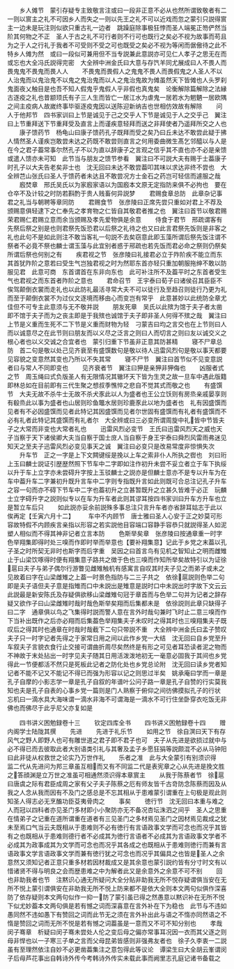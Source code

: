 <!-- { "loadSidebar": true } -->
　　乡人傩节　蒙引存疑专主致敬言注或曰一段非正意不必从也然所谓致敬者有二一则以賔主之礼不可因乡人而失之一则以先王之礼不可以近戏而忽之蒙引只説得賔主一边未是玩注则似欲只重古礼一边者　跳躁庭除事极狂悖而圣人端冕正笏俨然当阶其何物之不正　圣人于古之礼不可行者则不行可也既行之矣必不视为故事而苟且为之于人之行礼于我者不可受则不受之可也既受之矣必不视为等闲而倨傲待之此不特乡人傩为然　或曰一段似可兼用但不当专説兼此意説亦可见仁人孝子之思无在而或忘也大全冯氏説得完密　大全辨中洲金氏曰大意与存饩羊同尤展成曰人不畏人而畏鬼鬼不畏鬼而畏人人
　　不畏鬼而畏假人之鬼鬼不畏人而畏假鬼之人圣人不以人治鬼而以鬼治鬼不以鬼之鬼治鬼而以人之鬼治鬼故为傩虽然天下皆傩也人头罗刹鬼面夜乂触目是也吾不知人假鬼乎鬼假人乎非假也真鬼矣　论衡解除篇解除之法縁古逐疫之礼也昔颛顼氏有子三人生而皆亡一居江水为虐鬼一居若水为魍魉一居欧隅之间主疫病人故嵗终事毕驱逐疫鬼因以送陈迎新纳吉也世相仿效故有解除
　　问人于他邦节　四书家训曰上节是诚见于己之交乎人下节是诚见于人之交乎己　翼注曰上节重拜送下节重拜受及直言上而谨疾意轻拜而送之非拜使者乃遥拜所交之人也
　　康子馈药节　杨龟山曰康子馈药孔子既拜而受之矣乃曰丘未达不敢尝此疑于拂人情然圣人谨疾岂敢尝未达之药既不敢尝则直言之何用委曲微生髙乞邻醯以与人是在今之君子葢常事尔然孔子不以为直以辞康子之言观之信乎其不直也亦不必是亲馈或遣人馈亦未可知　此节当与朋友之馈节参看　翼注曰不可説大夫有赐于士葢康子时孔子以大夫告老矣非士也　沈无回曰未达不敢尝葢叩其味以求达非终不尝也　大全辨芑山张氏曰圣人于馈药者未达且不敢尝况方士金石之药岂可轻信而遽服之哉
　　廏焚章　邢氏吴氏以为家廏家语以为国廏本文原无定指防来俱不必拘也　要在仓卒不及计较之时防若斟酌于贵人贱畜何异説梦
　　君赐食章总防　此章杂记事君之礼当与朝聘等章同防
　　君赐食节　张彦陵曰正席先尝只重如对君上不荐及颁赐意俱轻逮下之仁奉先之孝育物之仁皆自其敬君者推之也　翼注曰首节以敬君赐荣君赐仁君赐立意而余当颁赐及孝先爱物俱是余意
　　侍食于君节　邢疏谓客有先祭后祭之别是也则君祭先饭恐君以后祭之礼待之也又曰此言君祭先饭则是非客之礼也此句不是如此则注不敢当客礼一句説不去矣窃意此即玉藻所谓后祭先饭注谓不祭者不必竟不祭也麟士谓玉藻与此宜别者惑于郉疏也若先饭而君必命之祭则仍祭矣所谓后祭也何别之有
　　疾君视之节　张彦陵曰礼接君必立于阼阶疾不能立而东其首犹阼阶之意若曰受生气岂独君视之时为然耶东首亦轻只重加朝服拖绅不敢以防服见君　此意可商　东首谓首在东非向东也　此可补注所不及葢平时之东首者受生气也君视之而东首者阼阶之意也
　　君命召节　王宇泰曰荀子曰诸侯召其臣臣不俟驾颠倒衣裳而走礼也以此防礼最活寻常大夫不可以徒行及至趋召则徒行乃更为礼而至于颠倒衣裳不为过仪文逐境而移由心而变岂有常乎　此意甚妙以此统防全章尤佳但不可专主此意须与无不敬并説
　　朋友死章　吴氏以此殡为馆于夫子者太凿即不馆于夫子而为之丧主即是于我殡也诚馆于夫子即非圣人何得不殡之哉　翼注曰上节是义重而生死不二下节是义重而财物为轻　刁蒙吉曰均之言交也在上节则曰人而以诚意尽之在此节则曰朋友而以义尽之泛言之则曰人而切言之则曰友以诚交义之根心者也以义交诚之合宜者也　蒙引归重下节虽非正意其防甚精
　　寝不尸章总防　首二句是敬以处己见齐衰至有盛馔数句是敬以待人迅雷风烈句是敬以事天都要见容貌之变意然其变也乃所以不失其常
　　寝不尸节　翼注曰首节似不见变意説者曰与常人不同即变也
　　见齐衰者节　翼注曰狎是亲狎非狎侮也
　　凶服者式之节　周玉绳曰式负版圣人有无限情况其辙环天下皆为生灵之故一旦车中遇此版籍即林总如在目前即有三代生聚之想叔季憔悴之悲自不觉其式而敬之也
　　有盛馔节　大夫无故不杀牛士无故不杀犬豕此以人为盛者也王公立饫则有房烝亲戚晏享则有殽烝此以事为盛者也山居则珍鱼鼈水居则珍鹿豕此以地为盛者也　礼有因盛馔而见者有不必因盛馔而见者此特记其因盛馔而见者尔世固有盛馔而有礼者有盛馔而不必有礼者此特记其盛馔而有礼者尔　大全辨或曰三必变所谓周旋中礼皆中节皆夫子之大常而非变也大常者礼也
　　迅雷风烈必变节　王氏曰迅雷风烈天之威也天子当察于天下诸侯卿大夫当自察于国士庻人当自察于身王宇泰曰舜烈风雷雨弗迷见知天之至夫子迅雷风烈必变见事天之诚　翼注曰必变只是改易常度非惊惧失次
　　升车节　正之一字是上下文闗键绥是挽以上车之索非仆人所执之辔也　刘曰珩上玉曰麟士説证引歴歴然照下节车中二字即如注作初升未尝不妥立者立于车下执绥以升于车上立字亦未尝碍升字按上玉驳麟士之説亦是但麟士意亦不是专以升车为在车中葢升车二字兼初升既升言车中二字则专指既升言如此则既可合总注记孔子升车之容一句而亦不碍下节车中二字也葢初升之立甚暂既升之立甚久皆难于必正　玩麟士立字碍升字之説则似专以在车为升车者此则其谬耳按四书家训曰升车方升车也立是暂立车后只
　　如此説亦妥余前説殊多事总注只言升车者亦省辞耳姑志于此以俟再定【壬寅六月十二】
　　车中不内顾节　唐士雅曰圣人心安于正之妙莫可形容故特假不内顾疾言亲指以形容之若实説他目容端口容静手容恭只就説得圣人如泥塑人相似而不得其神非记者立言本防
　　色斯举矣章　张彦陵曰按通章重一时字色举翔集即得时处三嗅而作即时举而举意也【要补翔集意】记此于乡党之末葢以孔子圣之时所契无非时也斯字而后字重　吴因之曰首言鸟有见机之智知止之明而雌雉止于山梁饮啄得时便有翔集意子路共之徴于色也三嗅而作知所举矣故特引以为证徐扈曰夫子与弟子偶尔行游瞥见雌雉触机有感寓言自叹其时夫子见之而弟子或未之见故着曰字在山梁雌雉之上葢一时景色指防与二三子共之　依徐扈説则色举二句即是夫子语但夫子意是指雉而口中未説出是雉意是説时口中未説出时字故下文云云此説最是新安陈氏及存疑俱欲移山梁雌雉句冠于章首而与色举二句并为记者之辞存疑又欲作子曰山梁雌雉时哉时哉色斯举矣翔而后集都未是　依徐説则此章只缺得子曰二字　通章俱以鸟之飞集得时説而警人意在言外时哉句兼时飞时止二意三嗅而作下当补出既作之后亦必翔而后集葢色举翔集夫子未叹时之得其时也三嗅翔集夫子既叹后之得其时也通章在时哉时哉截下二句只带説不重　大全辨中洲金氏曰孟子赞叹夫子只一时字记者先得之于家常日用之间以此作乡党一大结　沈无回曰自乡党至升车叙夫子言貌衣食行止交接可谓曲折周尽矣然终是有形之可见者耳恐读者泥之物而不神故于末处拈出一时字见夫子随其日用活泼泼地初无一毫意必固我于其间也乡党得此一节便都活不然只是死板此记者之防化处也乡党总论附　沈无回曰读乡党者知记者不能不记又不能记不得已而强为形容以记之则思过半矣　姚承庵曰学而一章是孔子自摩的小影志学一章是孔子自叙的年谱叶公问子路一章是孔子自赞的行实莫我知也夫是孔子自表的心事乡党一篇则是门人熟察于俯仰之间彷佛摸拟孔子的行状　忘机曰一滴水具大海味谓一滴水非海不可谓海是一滴水不可行住坐卧穿衣吃饭无非佛也而佛尽于此乎尼父亦复如是





　　四书讲义困勉録卷十三
　　钦定四库全书
　　四书讲义困勉録卷十四
　　赠内阁学士陆陇其撰
　　先进
　　先进于礼乐节
　　如用之节　徐自溟曰天下有存风气之野人即野人也可有雕世道之君子即不君子也可　夫子从先进是欲损过就中与必不得已而去彼取此者大别语类引礼与其奢及孟子乡愿狂狷等説颇混不必从马钟阳曰此非徒从权救世之论实乃万世作礼
　　乐者之准　此与大全蒙引有别须识得　监二代从先进问为邦三章虽互相而又有不同监二代是表宪章之心从先进是挽文胜之答顔渊是立万世之准虽可相通然须识得本章賔主
　　从我于陈蔡者节　徐扈曰唐虞之际有君臣成周之家有父子夫子陈蔡之厄有师友皆千古竒防念陈蔡而因及从我之人念从我而因有不及门之感总是不忘其相从于患难蒙引谓重在上句极是观此则知圣人得志必无烹醢功臣芟夷骨肉之
　　事矣
　　徳行节　沈无回曰本重与难之人而冠以四科者亦见圣门多材即小小聚防亦无不备况杏坛洙泗之间乎　圣人之思重在情弟子之记重在道所谓重在道者有三见圣门之多材焉见圣门之因材焉见裁成之犹未至焉口气当云夫既相从于患难则不必有徳行有言语政事文学而可念也而况乎其皆有之也既相从于患难则德行者不必成其为徳行言语者不必成其为言语政事文学者不必成其为政事成其为文学而可念也而况乎其各成之也既相从于患难则徳行而兼有言语政事文学言语政事文学而兼有徳行犹之可念也而况乎其偏具之也皆是圣人之余意然又须知记者正意只重多材若因材裁成又是其余意也蒙引説约皆有分寸时文有以惜诸贤不得与明良之会而歴患难之中为解者此又是余意外之余意不可不别
　　回也非助我者也节　注黙识心通无所疑问大全分贴非助我无所不悦存疑谓俱当安在无所不悦上蒙引谓俱安在非助我无所不悦上防来都不是依大全则本文两句似俱作深喜防了依存疑则本文两句似作一抑一防了蒙引虽已得之然愚意以黙识补在无所不悦下似尤妙葢本文两句俱是若有憾之词而深喜意在言外补在下为稳也　此节与不违如愚同然不违如愚下有赞回之词而此节无之须在言外补出此与语之不惰亦同然语之不惰是赞回之词而无所不悦是若有憾之词葢虽是一意而又不可不知分别也
　　孝哉闵子骞章　析疑曰闵子骞未尝处人伦之变后母之偏亦常事耳况因一衣而其父逐之则母非悍也以一子寒三子单之言而父母昆弟皆感则非强弗友者也　徐子久李衷一二説虽有至理然依注自妙不必更凿葢集注之意包得此等议论　谭梁生曰大全胡云峯谓闵子后母芦花事出自韩诗外传今考韩诗外传实未载此事而阙里志孔庭记诸书备载之
